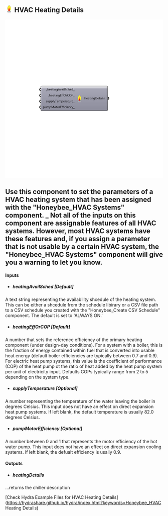 ## ![](../../images/icons/HVAC_Heating_Details.png) HVAC Heating Details

![](../../images/components/HVAC_Heating_Details.png)

Use this component to set the parameters of a HVAC heating system that has been assigned with the "Honeybee_HVAC Systems" component.
 _
 Not all of the inputs on this component are assignable features of all HVAC systems.  However, most HVAC systems have these features and, if you assign a parameter that is not usable by a certain HVAC system, the "Honeybee_HVAC Systems" component will give you a warning to let you know.
 -
 

#### Inputs
* ##### heatingAvailSched [Default]
A text string representing the availability shcedule of the heating system.  This can be either a shcedule from the schedule libirary or a CSV file path to a CSV schedule you created with the "Honeybee_Create CSV Schedule" component.  The default is set to 'ALWAYS ON.'
* ##### heatingEffOrCOP [Default]
A number that sets the reference efficiency of the primary heating component (under design-day conditions). For a system with a boiler, this is the fraction of energy contained within fuel that is converted into usable heat energy (default boiler efficiencies are typically between 0.7 and 0.9). For electric heat pump systems, this value is the coefficient of performance (COP) of the heat pump ot the ratio of heat added by the heat pump system per unit of electricity input. Defaults COPs typically range from 2 to 5 depending on the system type.
* ##### supplyTemperature [Optional]
A number representing the temperature of the water leaving the boiler in degrees Celsius.  This input does not have an effect on direct expansion heat pump systems.  If left blank, the default temperature is usually 82.0 degrees Celsius.
* ##### pumpMotorEfficiency [Optional]
A number between 0 and 1 that represents the motor efficiency of the hot water pump.  This input does not have an effect on direct expansion cooling systems.  If left blank, the defualt efficiency is usally 0.9.

#### Outputs
* ##### heatingDetails
...returns the chiller description


[Check Hydra Example Files for HVAC Heating Details](https://hydrashare.github.io/hydra/index.html?keywords=Honeybee_HVAC Heating Details)